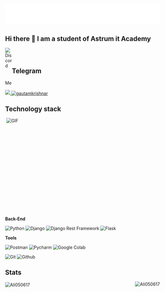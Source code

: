 <h1 align="center">
  <img src="name.svg" alt="kadyroof"/>
</h1>

## Hi there 👋 I am a student of Astrum it Academy


<a href="https://discord.com/channels/@muhammadali05721">
  <img align="left" alt="Discord" width="22px" src="https://www.svgrepo.com/show/353655/discord-icon.svg" />
</a>

<br>


<br>

## Telegram

Me</a></br>

<a href="https://t.me/kadyroof_200"><img width="12px" src="https://upload.wikimedia.org/wikipedia/commons/8/82/Telegram_logo.svg">
<a href="https://instagram.com/kadyroof_200" target="blank"><img align="center" src="https://raw.githubusercontent.com/rahuldkjain/github-profile-readme-generator/master/src/images/icons/Social/instagram.svg" alt="gautamkrishnar" height="30" width="40" /></a>


## Technology stack

<img align="right" alt="GIF" src="https://cdn.dribbble.com/users/1059583/screenshots/4171367/media/5c8264a20b247115b68e6c2f4c97d5e6.gif" width="500" height="320" />

**Back-End**

![Python](https://img.shields.io/badge/Python-FFD43B?style=for-the-badge&logo=python&logoColor=blue)
![Django](https://img.shields.io/badge/Django-092E20?style=for-the-badge&logo=django&logoColor=green)
![Django Rest Framework](https://img.shields.io/badge/django%20rest-ff1709?style=for-the-badge&logo=django&logoColor=white)
![Flask](https://img.shields.io/badge/Flask-000000?style=for-the-badge&logo=flask&logoColor=white)


**Tools**

![Postman](https://img.shields.io/badge/Postman-FF6C37?style=for-the-badge&logo=Postman&logoColor=white)
![Pycharm](https://img.shields.io/badge/PyCharm-000000.svg?&style=for-the-badge&logo=PyCharm&logoColor=white)
![Google Colab](https://img.shields.io/badge/Colab-F9AB00?style=for-the-badge&logo=googlecolab&color=525252)

![Git](https://img.shields.io/badge/-Git-black?style=for-the-badge&logo=git&logoColor=white)
![Github](https://img.shields.io/badge/GitHub-100000?style=for-the-badge&logo=github&logoColor=white)

## Stats

<div style="display: flex; justify-content: space-between;">
  <div>
    <img align="center" src="https://github-readme-stats.vercel.app/api?username=Ali050617&show_icons=true&theme=dracula&include_all_commits=true&count_private=true" alt="Ali050617"/>
  </div>
  <div>
    <img align="left" src="https://github-readme-stats.vercel.app/api/top-langs/?username=Ali050617&theme=blue-green" alt="Ali050617" />
  </div>
</div>

[//]: # (<p align="left"> <img src="https://komarev.com/ghpvc/?username=Ali050617&label=Profile%20views&color=0e75b6&style=flat" alt="Ali050617" /> </p>)


[//]: # (![C]&#40;https://img.shields.io/badge/C-00599C?style=for-the-badge&logo=c&logoColor=white&#41;)


